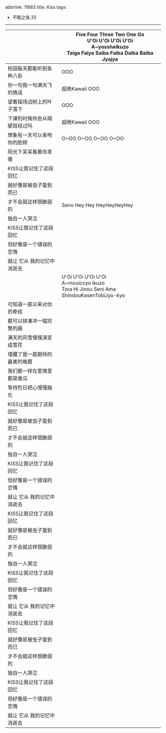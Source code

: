 abbrlink: 11683
title: Kiss
tags:
  - 不眠之夜,33
---
|      |Five Four Three Two One Go<br>U'Oi U'Oi U'Oi U'Oi<br>A~yosshaikuzo<br>Taiga Faiya Saiba Faiba Daiba Baiba Jyajya|
|--|--|
|校园每天都能听到各种八卦|OOO|
|你一句我一句满天飞的情话|超绝Kawaii OOO|
|望着操场边树上的叶子落下|OOO|
|下课的时候你会从隔壁班经过吗|超绝Kawaii OOO|
|想象有一天可以亲吻你的脸颊|O~OO O~OO O~OO O~OO|
|阳光下呆呆看着你发傻|      |
|KISS让我记住了这段回忆|      |
|就好像是被虫子蛰到而已|      |
|才不会就这样很脆弱的|Seno Hey Hey HeyHeyHeyHey|
|独自一人哭泣|      |
|KISS让我记住了这段回忆|      |
|但好像是一个错误的恋情|      |
|就让 它从 我的记忆中消逝去|      |
|      |U'Oi U'Oi U'Oi U'Oi<br>A~mouiccyo ikuzo<br>Tora Hi Jinou Seni Ama ShindouKasenTobiJyo-kyo|
|可知道一直以来对你的牵挂|      |
|都可以拼凑冲一幅完整的画|      |
|满天的风雪慢慢演变成雪花|      |
|埋藏了我一直期待的最美的晚霞|      |
|我们都一样在爱情里都是傻瓜|      |
|等待烈日把心慢慢融化|      |
|KISS让我记住了这段回忆|      |
|就好像是被虫子蛰到而已|      |
|才不会就这样很脆弱的|      |
|独自一人哭泣|      |
|KISS让我记住了这段回忆|      |
|但好像是一个错误的恋情|      |
|就让 它从 我的记忆中消逝去|      |
|KISS让我记住了这段回忆|      |
|就好像是被虫子蛰到而已|      |
|才不会就这样很脆弱的|      |
|独自一人哭泣|      |
|KISS让我记住了这段回忆|      |
|但好像是一个错误的恋情|      |
|就让 它从 我的记忆中消逝去|      |
|KISS让我记住了这段回忆|      |
|就好像是被虫子蛰到而已|      |
|才不会就这样很脆弱的|      |
|独自一人哭泣|      |
|KISS让我记住了这段回忆|      |
|但好像是一个错误的恋情|      |
|就让 它从 我的记忆中消逝去|      |